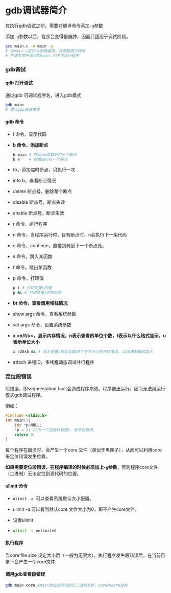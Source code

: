 # gdb调试器简介

在执行gdb调试之前，需要对编译命令添加```-g```参数

添加```-g```参数以后，程序会变得很臃肿，因而只适用于调试阶段。

```bash
gcc main.c -o main -g
# 对main.c进行-g参数编译，该参数用于调试
# 生成可用于调试的main，ELF可执行程序
```

### gdb调试

#### gdb 打开调试

通过gdb 可调试程序名，进入gdb模式

```bash
gdb main
# 进入gdb调试模式
```

#### gdb 命令

- l 命令，显示代码

- **b 命令，添加断点**

  ```bash
  b main # 在main函数处打一个断点
  b 4    # 在第四行打一个断点
  ```

- tb，添加临时断点，只执行一次

- info b，查看断点情况

- delete 断点号，删除某个断点

- disable 断点号，断点失效

- enable 断点号，断点生效

- r 命令，运行程序

- n 命令，当程序运行时，且有断点时，n会执行下一条代码

- c 命令，continue，直接跳转到下一个断点处。

- s 命令，跳入某函数

- f 命令，跳出某函数

- p 命令，打印值

  ```bash
  p i # 打印变量i的值
  p &i # 打印变量i的地址值
  ```

- **bt 命令，查看调用堆栈情况**

- show args 命令，查看系统参数

- set args 命令，设置系统参数

- **x <n/f/u>，显示内存情况，n表示查看的单位个数，f表示以什么格式显示，u表示单位大小**

  ```bash
  x /20xb &i # 显示变量i地址后面20个字节大小的内存情况，以16进制格式显示
  ```

- attach 进程ID，多线程动态调试并行程序

### 定位段错误

段错误，即segmentation fault会造成程序崩溃。程序退出运行。因而无法用运行模式gdb调试程序。

例如：

```c
#include <stdio.h>
int main(){
    int *p=NULL;
    *p = 1; //为一个空指针赋值1，程序会崩溃。
    return 0;
}
```

每个程序在崩溃时，会产生一个core 文件（类似于黑匣子），从而可以利用core来定位错误发生位置。

**如果需要定位段错误，在程序编译的时候必须加上```-g```参数**，否则程序core文件（二进制）无法定位到源代码的位置。



#### ulimit 命令

- ```ulimit -a ```可以查看系统默认大小配置。

- ulimit -a 可以看到默认core 文件大小为0，即不产生core文件。

- 设置ulimit

- ```bash
  ulimit -c unlimited
  ```

#### 执行程序

当core file size 设定大小后（一般为无限大），执行程序发生段错误后，在当前目录下会产生一个core文件

#### 调用gdb查看段错误

```bash
gdb main core #main为生成的可执行二进制文件，core为core文件
```

